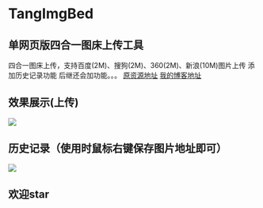 # TangImgBed
## 单网页版四合一图床上传工具
四合一图床上传，支持百度(2M)、搜狗(2M)、360(2M)、新浪(10M)图片上传
添加历史记录功能
后继还会加功能。。。
[原资源地址](https://www.youngxj.cn/565.html)
[我的博客地址](https://blog.treelo.xin)
## 效果展示(上传)
![](https://ws3.sinaimg.cn/large/005BYqpgly1fyfb9k3rhfj30a50e1djk.jpg)
## 历史记录（使用时鼠标右键保存图片地址即可）
![](https://ws3.sinaimg.cn/large/005BYqpgly1fyfb9qbdepj30zk0gnavn.jpg)
## 欢迎star